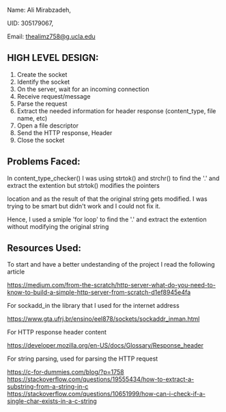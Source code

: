 Name: Ali Mirabzadeh,

UID: 305179067,

Email: thealimz758@g.ucla.edu


## HIGH LEVEL DESIGN:

1. Create the socket
2. Identify the socket
3. On the server, wait for an incoming connection
4. Receive request/message
5. Parse the request
6. Extract the needed information for header response (content_type, file name, etc)
7. Open a file descriptor
8. Send the HTTP response, Header
9. Close the socket

## Problems Faced:
In content_type_checker() I was using strtok() and strchr() to find the '.' and extract the extention but strtok() modifies the pointers 

location and as the result of that the original string gets modified. I was trying to be smart but didn't work and I could not fix it. 

Hence, I used a smiple 'for loop' to find the '.' and extract the extention without modifying the original string


## Resources Used:

To start and have a better undestanding of the project I read the following article

https://medium.com/from-the-scratch/http-server-what-do-you-need-to-know-to-build-a-simple-http-server-from-scratch-d1ef8945e4fa

For sockadd_in the library that I used for the internet address  

https://www.gta.ufrj.br/ensino/eel878/sockets/sockaddr_inman.html

For HTTP response header content

https://developer.mozilla.org/en-US/docs/Glossary/Response_header

For string parsing, used for parsing the HTTP request

https://c-for-dummies.com/blog/?p=1758
https://stackoverflow.com/questions/19555434/how-to-extract-a-substring-from-a-string-in-c
https://stackoverflow.com/questions/10651999/how-can-i-check-if-a-single-char-exists-in-a-c-string
